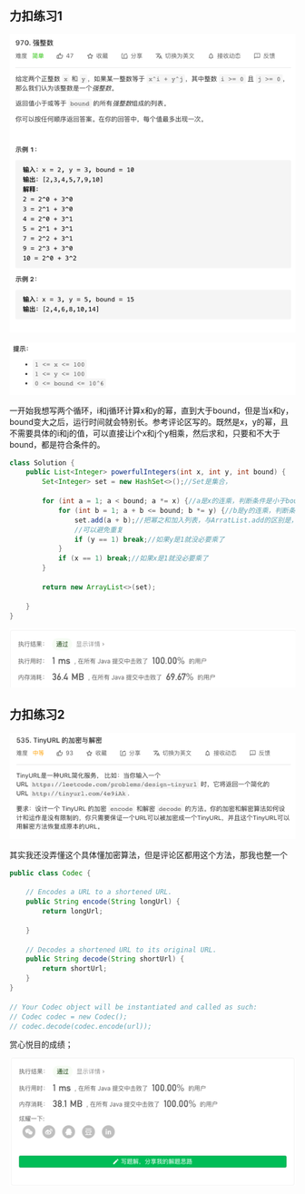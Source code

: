 ## 力扣练习1

![img](../img/力扣970_1.png)

![img](../img/力扣970_2.png)

一开始我想写两个循环，i和j循环计算x和y的幂，直到大于bound，但是当x和y，bound变大之后，运行时间就会特别长。参考评论区写的。既然是x，y的幂，且不需要具体的i和j的值，可以直接让i个x和j个y相乘，然后求和，只要和不大于bound，都是符合条件的。




```java
class Solution {
    public List<Integer> powerfulIntegers(int x, int y, int bound) {
        Set<Integer> set = new HashSet<>();//Set是集合，
        
        for (int a = 1; a < bound; a *= x) {//a是x的连乘，判断条件是小于bound
            for (int b = 1; a + b <= bound; b *= y) {//b是y的连乘，判断条件好似bound
                set.add(a + b);//把幂之和加入列表，与ArratList.add的区别是，这个添加不会加入已有的元素
                //可以避免重复
                if (y == 1) break;//如果y是1就没必要乘了
            }
            if (x == 1) break;//如果x是1就没必要乘了
        }
        
        return new ArrayList<>(set);

    }
}
```

![img](../img/力扣970_3.png)

## 力扣练习2

![img](../img/力扣535_1.png)

其实我还没弄懂这个具体懂加密算法，但是评论区都用这个方法，那我也整一个

```java
public class Codec {

    // Encodes a URL to a shortened URL.
    public String encode(String longUrl) {
        return longUrl;
        
    }

    // Decodes a shortened URL to its original URL.
    public String decode(String shortUrl) {
        return shortUrl;
    }
}

// Your Codec object will be instantiated and called as such:
// Codec codec = new Codec();
// codec.decode(codec.encode(url));
```

赏心悦目的成绩；

![img](../img/力扣535_2.png)